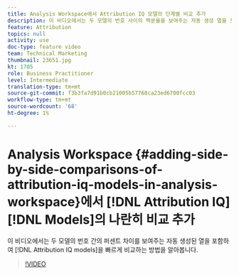 ```yaml
---
title: Analysis Workspace에서 Attribution IQ 모델의 단계별 비교 추가
description: 이 비디오에서는 두 모델의 번호 사이의 백분율을 보여주는 자동 생성 열을 포함하여 Attribution IQ 모델을 빠르게 비교하는 방법을 알아봅니다.
feature: Attribution
topics: null
activity: use
doc-type: feature video
team: Technical Marketing
thumbnail: 23651.jpg
kt: 1705
role: Business Practitioner
level: Intermediate
translation-type: tm+mt
source-git-commit: f3b3fa7d91b0cb21005b57768ca23ed6700fcc03
workflow-type: tm+mt
source-wordcount: '68'
ht-degree: 1%

---
```



# Analysis Workspace {#adding-side-by-side-comparisons-of-attribution-iq-models-in-analysis-workspace}에서 [!DNL Attribution IQ] [!DNL Models]의 나란히 비교 추가

이 비디오에서는 두 모델의 번호 간의 퍼센트 차이를 보여주는 자동 생성된 열을 포함하여 [!DNL Attribution IQ models]을 빠르게 비교하는 방법을 알아봅니다.

>[!VIDEO](https://video.tv.adobe.com/v/23651/?quality=12)
